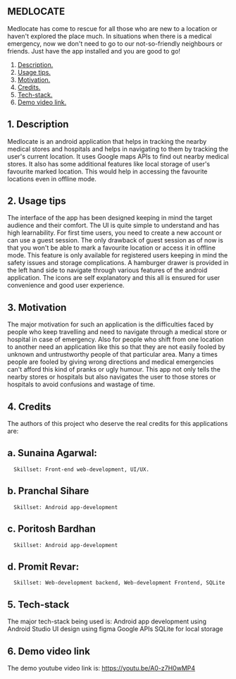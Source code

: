 ## MEDLOCATE
Medlocate has come to rescue for all those who are new to a location or haven't explored the place much. In situations when there is a medical emergency, now we don't need to go to our not-so-friendly neighbours or friends. Just have the app installed and you are good to go!

1. [ Description. ](#desc)
2. [ Usage tips. ](#usage)
3. [ Motivation. ](#motive)
4. [ Credits. ](#creds)
5. [ Tech-stack. ](#tecst)
6. [ Demo video link. ](#demo)

<a id="desc"></a>
## 1. Description
Medlocate is an android application that helps in tracking the nearby medical stores and hospitals and helps in navigating to them by tracking the user's current location. It uses Google maps APIs to find out nearby medical stores. It also has some additional features like local storage of user's favourite marked location. This would help in accessing the favourite locations even in offline mode.

<a id="usage"></a>
## 2. Usage tips
The interface of the app has been designed keeping in mind the target audience and their comfort. The UI is quite simple to understand and has high learnability. For first time users, you need to create a new account or can use a guest session. The only drawback of guest session as of now is that you won't be able to mark a favourite location or access it in offline mode. This feature is only available for registered users keeping in mind the safety issues and storage complications. A hamburger drawer is provided in the left hand side to navigate through various features of the android application. The icons are self explanatory and this all is ensured for user convenience and good user experience.

<a id="motive"></a>
## 3. Motivation
The major motivation for such an application is the difficulties faced by people who keep travelling and need to navigate through a medical store or hospital in case of emergency. Also for people who shift from one location to another need an application like this so that they are not easily fooled by unknown and untrustworthy people of that particular area. Many a times people are fooled by giving wrong directions and medical emergencies can't afford this kind of pranks or ugly humour. This app not only tells the nearby stores or hospitals but also navigates the user to those stores or hospitals to avoid confusions and wastage of time.

<a id="creds"></a>
## 4. Credits
The authors of this project who deserve the real credits for this applications are:
## a. Sunaina Agarwal: 
      Skillset: Front-end web-development, UI/UX.
## b. Pranchal Sihare
      Skillset: Android app-development
## c. Poritosh Bardhan
      Skillset: Android app-development
## d. Promit Revar:
      Skillset: Web-development backend, Web-development Frontend, SQLite
      

<a id="tecst"></a>
## 5. Tech-stack
The major tech-stack being used is:
Android app development using Android Studio
UI design using figma
Google APIs
SQLite for local storage

<a id="demo"></a>
## 6. Demo video link
The demo youtube video link is: https://youtu.be/A0-z7H0wMP4
